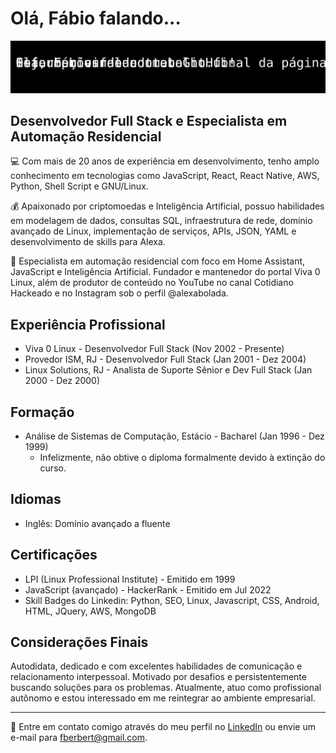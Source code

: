 # Olá, Fábio falando...

![banner animado](https://raw.githubusercontent.com/fberbert/fberbert/main/banner3.svg)

## Desenvolvedor Full Stack e Especialista em Automação Residencial

:computer: Com mais de 20 anos de experiência em desenvolvimento, tenho amplo conhecimento em tecnologias como JavaScript, React, React Native, AWS, Python, Shell Script e GNU/Linux.

:moneybag: Apaixonado por criptomoedas e Inteligência Artificial, possuo habilidades em modelagem de dados, consultas SQL, infraestrutura de rede, domínio avançado de Linux, implementação de serviços, APIs, JSON, YAML e desenvolvimento de skills para Alexa.

:house_with_garden: Especialista em automação residencial com foco em Home Assistant, JavaScript e Inteligência Artificial. Fundador e mantenedor do portal Viva 0 Linux, além de produtor de conteúdo no YouTube no canal Cotidiano Hackeado e no Instagram sob o perfil @alexabolada.

## Experiência Profissional

- Viva 0 Linux - Desenvolvedor Full Stack (Nov 2002 - Presente)
- Provedor ISM, RJ - Desenvolvedor Full Stack (Jan 2001 - Dez 2004)
- Linux Solutions, RJ - Analista de Suporte Sênior e Dev Full Stack (Jan 2000 - Dez 2000)

## Formação

- Análise de Sistemas de Computação, Estácio - Bacharel (Jan 1996 - Dez 1999)
  - Infelizmente, não obtive o diploma formalmente devido à extinção do curso.

## Idiomas

- Inglês: Domínio avançado a fluente

## Certificações

- LPI (Linux Professional Institute) - Emitido em 1999
- JavaScript (avançado) - HackerRank - Emitido em Jul 2022
- Skill Badges do Linkedin: Python, SEO, Linux, Javascript, CSS, Android, HTML, JQuery, AWS, MongoDB

## Considerações Finais

Autodidata, dedicado e com excelentes habilidades de comunicação e relacionamento interpessoal. Motivado por desafios e persistentemente buscando soluções para os problemas. Atualmente, atuo como profissional autônomo e estou interessado em me reintegrar ao ambiente empresarial.

---

:email: Entre em contato comigo através do meu perfil no [LinkedIn](https://www.linkedin.com/in/seu_perfil_linkedin) ou envie um e-mail para fberbert@gmail.com.
